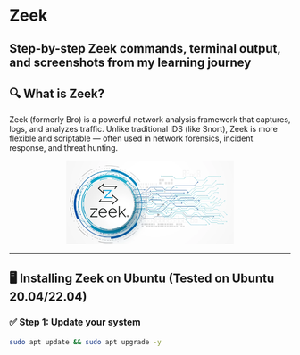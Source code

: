 # Zeek
Step-by-step Zeek commands, terminal output, and screenshots from my learning journey
---
## 🔍 What is Zeek?

Zeek (formerly Bro) is a powerful network analysis framework that captures, logs, and analyzes traffic. Unlike traditional IDS (like Snort), Zeek is more flexible and scriptable — often used in network forensics, incident response, and threat hunting.
<div align="center"> <img src="Zeek/Images/0_Mjm34o3y81XBkMus.webp" alt="Zeek Logo" width="300"/> </div>

---
## 🖥️ Installing Zeek on Ubuntu (Tested on Ubuntu 20.04/22.04)

### ✅ Step 1: Update your system
```bash
sudo apt update && sudo apt upgrade -y
